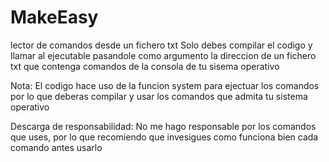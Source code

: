 # MakeEasy
lector de comandos desde un fichero txt
Solo debes compilar el codigo y llamar al ejecutable pasandole como argumento la direccion de un fichero txt que contenga comandos de la consola de tu sisema operativo

Nota: El codigo hace uso de la funcion system para ejectuar los comandos por lo que deberas compilar y usar los comandos que admita tu sistema operativo

Descarga de responsabilidad: No me hago responsable por los comandos que uses, por lo que recomiendo que invesigues como funciona bien cada comando antes usarlo
